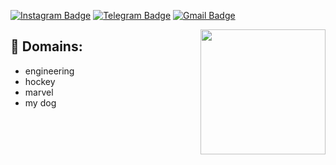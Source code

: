 
[![Instagram Badge](https://img.shields.io/badge/-as_kovalev-16567e?style=flat-square&logo=Instagram&logoColor=white&link=https://www.instagram.com/as_kovalev/)](https://www.instagram.com/as_kovalev/)
[![Telegram Badge](https://img.shields.io/badge/-as_kovaleev-16567e?style=flat-square&logo=Telegram&logoColor=white&link=https://t.me/as_kovalevv)](https://t.me/as_kovalevv)
[![Gmail Badge](https://img.shields.io/badge/-askovalev93@gmail.com-2282bf?style=flat-square&logo=Gmail&logoColor=white&link=mailto:askovalev93@gmail.com)](mailto:askovalev93@gmail.com)

<img align='right' src='https://media.giphy.com/media/Lny6Rw04nsOOc/giphy.gif' width='200"'>



## :twisted_rightwards_arrows: Domains:
- engineering
- hockey
- marvel
- my dog
<!--
**GITASKO/gitasko** is a ✨ _special_ ✨ repository because its `README.md` (this file) appears on your GitHub profile.

Here are some ideas to get you started:

- 🔭 I’m currently working on ...
- 🌱 I’m currently learning ...
- 👯 I’m looking to collaborate on ...
- 🤔 I’m looking for help with ...
- 💬 Ask me about ...
- 📫 How to reach me: ...
- 😄 Pronouns: ...
- ⚡ Fun fact: ...
-->
